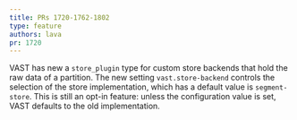 ```yaml
---
title: PRs 1720-1762-1802
type: feature
authors: lava
pr: 1720
---
```


VAST has new a `store_plugin` type for custom store backends that hold the raw
data of a partition. The new setting `vast.store-backend` controls the
selection of the store implementation, which has a default value is
`segment-store`. This is still an opt-in feature: unless the configuration
value is set, VAST defaults to the old implementation.
